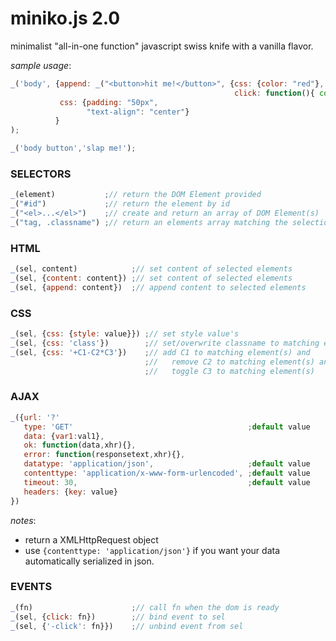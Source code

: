 miniko.js 2.0
=============

minimalist "all-in-one function" javascript swiss knife with a vanilla flavor.

*sample usage*:
```js
_('body', {append: _("<button>hit me!</button>", {css: {color: "red"},
                                                  click: function(){ console.log("click!") }}),
           css: {padding: "50px",
                 "text-align": "center"}
          }
);

_('body button','slap me!');
```

### SELECTORS

```js
_(element)           ;// return the DOM Element provided
_("#id")             ;// return the element by id
_("<el>...</el>")    ;// create and return an array of DOM Element(s)
_("tag, .classname") ;// return an elements array matching the selection
```

### HTML

```js
_(sel, content)            ;// set content of selected elements
_(sel, {content: content}) ;// set content of selected elements
_(sel, {append: content})  ;// append content to selected elements
```

### CSS

```js
_(sel, {css: {style: value}}) ;// set style value's
_(sel, {css: 'class'})        ;// set/overwrite classname to matching element(s)
_(sel, {css: '+C1-C2*C3'})    ;// add C1 to matching element(s) and
                              ;//   remove C2 to matching element(s) and
                              ;//   toggle C3 to matching element(s)
```

### AJAX

```js
_({url: '?'
   type: 'GET'                                       ;default value       
   data: {var1:val1},
   ok: function(data,xhr){},
   error: function(responsetext,xhr){},
   datatype: 'application/json',                     ;default value
   contenttype: 'application/x-www-form-urlencoded', ;default value
   timeout: 30,                                      ;default value
   headers: {key: value}
})
```

*notes*:
- return a XMLHttpRequest object
- use `{contenttype: 'application/json'}` if you want your data automatically serialized in json.
  
### EVENTS

```js
_(fn)                      ;// call fn when the dom is ready
_(sel, {click: fn})        ;// bind event to sel
_(sel, {'-click': fn}})    ;// unbind event from sel
```
